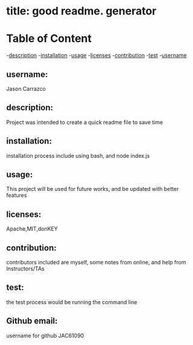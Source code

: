 # title: good readme. generator

  # Table of Content
  -[description](#description)
  -[installation](#installation)
  -[usage](#usage)
  -[licenses](#licenses)
  -[contribution](#contribution)
  -[test](#test)
  -[username](#username)
  
  ## username:
  Jason Carrazco



  ## description:
  Project was intended to create a quick readme file to save time



  ## installation:
  installation process include using bash, and node index.js




  ## usage:
  This project will be used for future works, and be updated with better features



    
  ## licenses: 
  Apache,MIT,donKEY

    


  ## contribution:
  contributors included are myself, some notes from online, and help from Instructors/TAs

 


  ## test:
  the test process would be running the command line  



    
  ## Github email:
  username for github JAC61090


    
 

